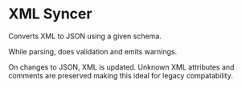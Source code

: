 # XML Syncer

Converts XML to JSON using a given schema.

While parsing, does validation and emits warnings.

On changes to JSON, XML is updated. Unknown XML attributes and comments are
preserved making this ideal for legacy compatability.
